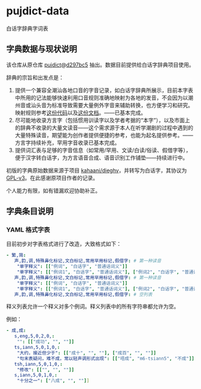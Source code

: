 # pujdict-data
白话字辞典字词表

## 字典数据与现状说明

该仓库从原仓库 [pujdict](https://github.com/pujdict/pujdict)@[d297bc5](https://github.com/pujdict/pujdict/blob/d297bc54a48e6c07db8043870766370f16e738d0) 抽出。数据目前提供给白话字辞典项目使用。

辞典的宗旨和出发点是：
1. 提供一个兼容全潮汕各地口音的字音记录，如白话字辞典所展示，目前本字表中所用的记法能够快速利用口音规则准确地映射为各地的发音，不会因为以潮州音或汕头音为标准导致需要大量例外字音来辅助转换，也方便学习和研究。映射规则参考[这份代码](https://github.com/pujdict/pujdict/blob/f68a210e9059021898497a713a96b268ef0c8342/src/.vuepress/components/SPuj.js#L169-L192)以及[这份文档](https://pujdict.sourceforge.io/doc/puj.html#%E8%AE%B0%E5%BD%95%E6%A0%87%E5%87%86%E4%B8%8E%E8%BD%AC%E8%AF%BB%E8%A7%84%E5%88%99)。——已基本完成。
2. 尽可能地收录方言字（包括惯用训读字以及学者考据的“本字”），以及市面上的辞典不收录的大量文读音——这个需求源于本人在听学潮剧的过程中遇到的大量特殊读音，期望能为创作者提供便捷的参考，也能为起名提供参考。——方言字持续补充，罕用字音收录已基本完成。
3. 提供词汇表与足够的字音信息（如常用/罕用、文读/白读/俗读、假借字等），便于汉字转白话字，为方言语音合成、语音识别工作铺垫——持续进行中。

初版的字典原始数据来源于项目 [kahaani/dieghv](https://github.com/kahaani/dieghv/issues)，并转写为白话字，其协议为 [GPL-v3](https://github.com/kahaani/dieghv/blob/master/LICENSE)。在此感谢原项目作者的记录。

个人能力有限，如有错漏欢迎协助补正。

## 字典条目说明

### YAML 格式字表

目前初步对字表格式进行了改造，大致格式如下：

```yml
- 繁,简:
   声,韵,调,特殊鼻化标记,文白标记,常用罕用标记,假借字: # 第一种读音
    "单字释义": [["例词", "白话字", "普通话词义"]]
    "单字释义": [["例词1", "白话字", "普通话词义"], ["例词2", "白话字", "普通话词义"]]
   声,韵,调,特殊鼻化标记,文白标记,常用罕用标记,假借字: # 第一种读音
    "单字释义": [["例词", "白话字", "普通话词义"]]
    "单字释义": [["例词1", "白话字", "普通话词义"], ["例词2", "白话字", "普通话词义"]]
   声,韵,调,特殊鼻化标记,文白标记,常用罕用标记,假借字: # 空列表
```

释义列表允许一个释义对多个例词。释义列表中的所有字符串都允许为空。

例如：

```yml
- 成,成:
   s,eng,5,0,2,0,:
    "": [["成功", "", ""]]
   ts,iann,5,0,1,0,:
    "大约，接近但少于": [["成十", "", ""], ["成百", "", ""]]
    "句末表疑问，难不成，常以轻声调形式出现": [["唔成", "m6-tsiann5", "不成"]]
   tsh,iann,5,0,1,0,:
    "修改": [["", "", ""]]
   s,iann,5,0,1,0,:
    "十分之一": ["八成", "", ""]]
```
